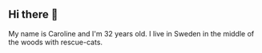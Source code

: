 ## Hi there 👋

My name is Caroline and I'm 32 years old. I live in Sweden in the middle of the woods with rescue-cats. 
<!--
**inliven/inliven** is a ✨ _special_ ✨ repository because its `README.md` (this file) appears on your GitHub profile.




